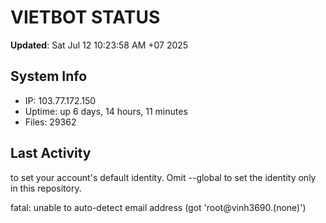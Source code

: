 # VIETBOT STATUS
**Updated**: Sat Jul 12 10:23:58 AM +07 2025

## System Info
- IP: 103.77.172.150
- Uptime: up 6 days, 14 hours, 11 minutes
- Files: 29362

## Last Activity

to set your account's default identity.
Omit --global to set the identity only in this repository.

fatal: unable to auto-detect email address (got 'root@vinh3690.(none)')
